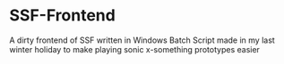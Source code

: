 # SSF-Frontend
A dirty frontend of SSF written in Windows Batch Script made in my last winter holiday to make playing sonic x-something prototypes easier
